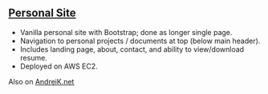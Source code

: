 ## [Personal Site](http://ec2-13-52-177-87.us-west-1.compute.amazonaws.com/)

- Vanilla personal site with Bootstrap; done as longer single page. 
- Navigation to personal projects / documents at top (below main header). 
- Includes landing page, about, contact, and ability to view/download resume. 
- Deployed on AWS EC2.

Also on [AndreiK.net](http://andreik.net/)

